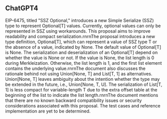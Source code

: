 ## ChatGPT4

EIP-6475, titled "SSZ Optional," introduces a new Simple Serialize (SSZ) type to represent Optional[T] values. Currently, optional values can only be represented in SSZ using workarounds. This proposal aims to improve readability and compact serialization.rnrnThe proposal introduces a new type definition, Optional[T], which can represent a value of SSZ type T or the absence of a value, indicated by None. The default value of Optional[T] is None. The serialization and deserialization of an Optional[T] depend on whether the value is None or not. If the value is None, the list length is 0 during Merkleization. Otherwise, the list length is 1, and the first list element contains the underlying value.rnrnThe document also discusses the rationale behind not using Union[None, T] and List[T, 1] as alternatives. Union[None, T] leaves ambiguity about the intention whether the type may be extended in the future, i.e., Union[None, T, U]. The serialization of List[T, 1] is less compact for variable-length T due to the extra offset table at the beginning of the list to indicate the list length.rnrnThe document mentions that there are no known backward compatibility issues or security considerations associated with this proposal. The test cases and reference implementation are yet to be determined.
